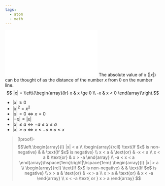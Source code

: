```yaml
---
tags:
  - atom
  - math
---
```

![300|center](general-abs-value.excalidraw.md)
The absolute value of $x$ ($|x|$) can be thought of as the distance of the number $x$ from 0 on the number line.
$$ |x| = \left\{\begin{array}{lr}
	x & x \ge 0 \\
	-x & x < 0
\end{array}\right.$$
- $|x| \ge 0$
- $|x|^2 = x^2$
- $|x| = 0 \iff x = 0$
- $|-x| = |x|$
- $|x| \le a \iff -a \le x \le a$
- $|x| \ge a \iff x \le -a \lor a \le x$

> [!proof]-
> $$\left.\begin{array}{l}
> 	|x| < a \\
> 	\begin{array}{rcll}
> 		\text{If $x$ is non-negative} & & \text{If $x$ is negative} \\
> 		x < a & \text{or} & -x < a \\
> 		x < a & \text{or} & x > -a
> 	\end{array} \\
> 	-a < x < a
> \end{array}\hspace{1em}\right|\hspace{1em}
> \begin{array}{l}
> 	|x| > a \\
> 	\begin{array}{rcl}
> 		\text{If $x$ is non-negative} & & \text{If $x$ is negative} \\
> 		x > a & \text{or} & -x > a \\
> 		x > a & \text{or} & x < -a
> 	\end{array} \\
> 	x < -a \text{ or } x > a
> \end{array}
> $$